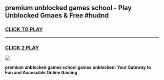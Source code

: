 
## premium unblocked games school - Play Unblocked Gmaes & Free #hudnd
<h3>
<a href="https://news.freeplayer.one?title=premium_unblocked_games_school&ref=03M">CLICK TO PLAY</a></h3>
<hr>

<h3>
<a href="https://news.freeplayer.one?title=premium_unblocked_games_school&ref=03M">CLICK 2 PLAY</a>
  
</h3>

<a href="https://news.freeplayer.one?title=premium_unblocked_games_school&ref=03M"><img src="https://clearcache.store/games.png"></a>


**premium unblocked games school games unblocked: Your Gateway to Fun and Accessible Online Gaming**

